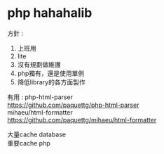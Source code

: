 # php hahahalib

方針 : 
1. 上班用
2. lite
3. 沒有規劃做維護
4. php獨有，還是使用單例
5. 降低library的各方面製作


有用 : 
php-html-parser \
https://github.com/paquettg/php-html-parser \
mihaeu/html-formatter \
https://github.com/paquettg/mihaeu/html-formatter

大量cache database \
重要cache php
